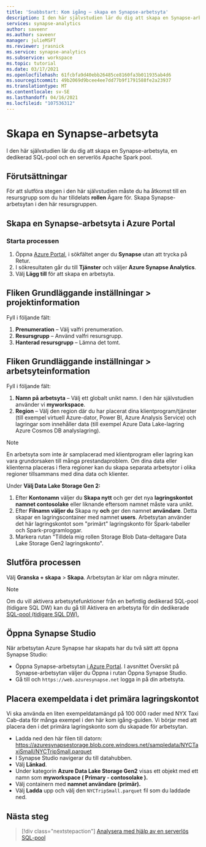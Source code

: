 ```yaml
---
title: 'Snabbstart: Kom igång – skapa en Synapse-arbetsyta'
description: I den här självstudien lär du dig att skapa en Synapse-arbetsyta, en dedikerad SQL-pool och en serverlös Apache Spark pool.
services: synapse-analytics
author: saveenr
ms.author: saveenr
manager: julieMSFT
ms.reviewer: jrasnick
ms.service: synapse-analytics
ms.subservice: workspace
ms.topic: tutorial
ms.date: 03/17/2021
ms.openlocfilehash: 61fcbfa9d40ebb26485ce8160fa3b011935ab4d6
ms.sourcegitcommit: 49b2069d9bcee4ee7dd77b9f1791588fe2a23937
ms.translationtype: MT
ms.contentlocale: sv-SE
ms.lasthandoff: 04/16/2021
ms.locfileid: "107536312"
---
```

# <a name="creating-a-synapse-workspace"></a>Skapa en Synapse-arbetsyta

I den här självstudien lär du dig att skapa en Synapse-arbetsyta, en dedikerad SQL-pool och en serverlös Apache Spark pool. 

## <a name="prerequisites"></a>Förutsättningar

För att slutföra stegen i den här självstudien måste du ha åtkomst till en resursgrupp som du har tilldelats **rollen** Ägare för. Skapa Synapse-arbetsytan i den här resursgruppen.

## <a name="create-a-synapse-workspace-in-the-azure-portal"></a>Skapa en Synapse-arbetsyta i Azure Portal

### <a name="start-the-process"></a>Starta processen
1. Öppna [Azure Portal](https://portal.azure.com), i sökfältet anger du **Synapse** utan att trycka på Retur.
1. I sökresultaten går du till **Tjänster** och väljer **Azure Synapse Analytics**.
1. Välj **Lägg till** för att skapa en arbetsyta.

## <a name="basics-tab--project-details"></a>Fliken Grundläggande inställningar > projektinformation
Fyll i följande fält:

1. **Prenumeration** – Välj valfri prenumeration.
1. **Resursgrupp** – Använd valfri resursgrupp.
1. **Hanterad resursgrupp** – Lämna det tomt.

## <a name="basics-tab--workspace-details"></a>Fliken Grundläggande inställningar > arbetsyteinformation
Fyll i följande fält:

1. **Namn på arbetsyta** – Välj ett globalt unikt namn. I den här självstudien använder vi **myworkspace**.
1. **Region** – Välj den region där du har placerat dina klientprogram/tjänster (till exempel virtuell Azure-dator, Power BI, Azure Analysis Service) och lagringar som innehåller data (till exempel Azure Data Lake-lagring Azure Cosmos DB analyslagring).

> [!NOTE]
> En arbetsyta som inte är samplacerad med klientprogram eller lagring kan vara grundorsaken till många prestandaproblem. Om dina data eller klienterna placeras i flera regioner kan du skapa separata arbetsytor i olika regioner tillsammans med dina data och klienter.

Under **Välj Data Lake Storage Gen 2:**

1. Efter **Kontonamn** väljer du **Skapa nytt** och ger det nya **lagringskontot namnet contosolake** eller liknande eftersom namnet måste vara unikt.
1. Efter **Filnamn väljer du** Skapa ny **och** ger den namnet **användare**. Detta skapar en lagringscontainer med namnet **users**. Arbetsytan använder det här lagringskontot som "primärt" lagringskonto för Spark-tabeller och Spark-programloggar.
1. Markera rutan "Tilldela mig rollen Storage Blob Data-deltagare Data Lake Storage Gen2 lagringskonto". 

## <a name="completing-the-process"></a>Slutföra processen
Välj **Granska + skapa** > **Skapa**. Arbetsytan är klar om några minuter.

> [!NOTE]
> Om du vill aktivera arbetsytefunktioner från en befintlig dedikerad SQL-pool (tidigare SQL DW) kan du gå till Aktivera en arbetsyta för din dedikerade [SQL-pool (tidigare SQL DW).](./sql-data-warehouse/workspace-connected-create.md)


## <a name="open-synapse-studio"></a>Öppna Synapse Studio

När arbetsytan Azure Synapse har skapats har du två sätt att öppna Synapse Studio:

* Öppna Synapse-arbetsytan [i Azure Portal](https://portal.azure.com). I  avsnittet Översikt på Synapse-arbetsytan väljer du Öppna i rutan Öppna Synapse Studio. 
* Gå till och `https://web.azuresynapse.net` logga in på din arbetsyta.

## <a name="place-sample-data-into-the-primary-storage-account"></a>Placera exempeldata i det primära lagringskontot
Vi ska använda en liten exempeldatamängd på 100 000 rader med NYX Taxi Cab-data för många exempel i den här kom igång-guiden. Vi börjar med att placera den i det primära lagringskonto som du skapade för arbetsytan.

* Ladda ned den här filen till datorn: https://azuresynapsestorage.blob.core.windows.net/sampledata/NYCTaxiSmall/NYCTripSmall.parquet 
* I Synapse Studio navigerar du till datahubben. 
* Välj **Länkad**.
* Under kategorin **Azure Data Lake Storage Gen2** visas ett objekt med ett namn som **myworkspace ( Primary - contosolake ).**
* Välj containern med **namnet användare (primär).**
* Välj **Ladda** upp och välj den `NYCTripSmall.parquet` fil som du laddade ned.

## <a name="next-steps"></a>Nästa steg

> [!div class="nextstepaction"]
> [Analysera med hjälp av en serverlös SQL-pool](get-started-analyze-sql-on-demand.md)

